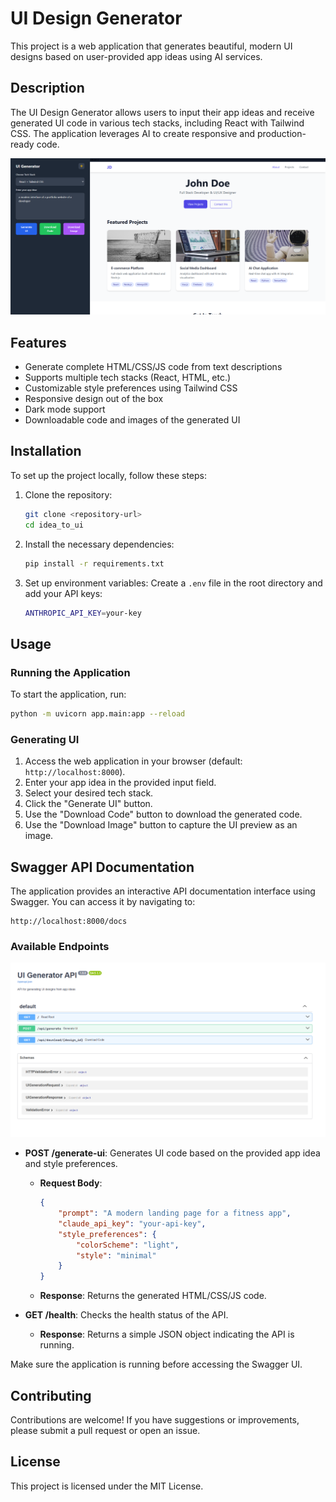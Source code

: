 # UI Design Generator

This project is a web application that generates beautiful, modern UI designs based on user-provided app ideas using AI services.

## Description

The UI Design Generator allows users to input their app ideas and receive generated UI code in various tech stacks, including React with Tailwind CSS. The application leverages AI to create responsive and production-ready code.

![alt text](image.png)

## Features

- Generate complete HTML/CSS/JS code from text descriptions
- Supports multiple tech stacks (React, HTML, etc.)
- Customizable style preferences using Tailwind CSS
- Responsive design out of the box
- Dark mode support
- Downloadable code and images of the generated UI

## Installation

To set up the project locally, follow these steps:

1. Clone the repository:
   ```bash
   git clone <repository-url>
   cd idea_to_ui
   ```

2. Install the necessary dependencies:
   ```bash
   pip install -r requirements.txt
   ```

3. Set up environment variables:
   Create a `.env` file in the root directory and add your API keys:
   ```bash
   ANTHROPIC_API_KEY=your-key
   ```

## Usage

### Running the Application

To start the application, run:
```bash
python -m uvicorn app.main:app --reload
```

### Generating UI
1. Access the web application in your browser (default: `http://localhost:8000`).
2. Enter your app idea in the provided input field.
3. Select your desired tech stack.
4. Click the "Generate UI" button.
5. Use the "Download Code" button to download the generated code.
6. Use the "Download Image" button to capture the UI preview as an image.

## Swagger API Documentation

The application provides an interactive API documentation interface using Swagger. You can access it by navigating to:

```
http://localhost:8000/docs
```

### Available Endpoints

![alt text](image-1.png)

- **POST /generate-ui**: Generates UI code based on the provided app idea and style preferences.
  - **Request Body**:
    ```json
    {
        "prompt": "A modern landing page for a fitness app",
        "claude_api_key": "your-api-key",
        "style_preferences": {
            "colorScheme": "light",
            "style": "minimal"
        }
    }
    ```
  - **Response**: Returns the generated HTML/CSS/JS code.

- **GET /health**: Checks the health status of the API.
  - **Response**: Returns a simple JSON object indicating the API is running.

Make sure the application is running before accessing the Swagger UI.

## Contributing

Contributions are welcome! If you have suggestions or improvements, please submit a pull request or open an issue.

## License

This project is licensed under the MIT License.
